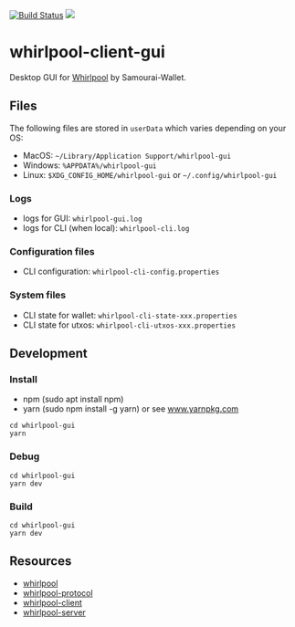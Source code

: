 [![Build Status](https://travis-ci.org/Samourai-Wallet/whirlpool-client-cli.svg?branch=develop)](https://travis-ci.org/Samourai-Wallet/whirlpool-client-cli)
[![](https://jitpack.io/v/Samourai-Wallet/whirlpool-client-cli.svg)](https://jitpack.io/#Samourai-Wallet/whirlpool-client-cli)

# whirlpool-client-gui

Desktop GUI for [Whirlpool](https://github.com/Samourai-Wallet/Whirlpool) by Samourai-Wallet.

## Files
The following files are stored in ```userData``` which varies depending on your OS:
- MacOS: ```~/Library/Application Support/whirlpool-gui```
- Windows: ```%APPDATA%/whirlpool-gui```
- Linux: ```$XDG_CONFIG_HOME/whirlpool-gui``` or ```~/.config/whirlpool-gui```


### Logs
- logs for GUI: ```whirlpool-gui.log```
- logs for CLI (when local): ```whirlpool-cli.log```

### Configuration files
- CLI configuration: ```whirlpool-cli-config.properties```

### System files
- CLI state for wallet: ```whirlpool-cli-state-xxx.properties```
- CLI state for utxos: ```whirlpool-cli-utxos-xxx.properties```



## Development
### Install
- npm (sudo apt install npm)
- yarn (sudo npm install -g yarn) or see www.yarnpkg.com


```
cd whirlpool-gui
yarn
```

### Debug

```
cd whirlpool-gui
yarn dev
```

### Build

```
cd whirlpool-gui
yarn dev
```

## Resources

- [whirlpool](https://github.com/Samourai-Wallet/Whirlpool)
- [whirlpool-protocol](https://github.com/Samourai-Wallet/whirlpool-protocol)
- [whirlpool-client](https://github.com/Samourai-Wallet/whirlpool-client)
- [whirlpool-server](https://github.com/Samourai-Wallet/whirlpool-server)
